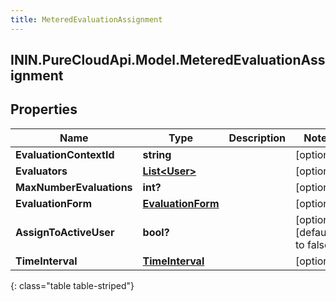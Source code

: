 ```yaml
---
title: MeteredEvaluationAssignment
---
```

## ININ.PureCloudApi.Model.MeteredEvaluationAssignment

## Properties

|Name | Type | Description | Notes|
|------------ | ------------- | ------------- | -------------|
| **EvaluationContextId** | **string** |  | [optional] |
| **Evaluators** | [**List&lt;User&gt;**](User.html) |  | [optional] |
| **MaxNumberEvaluations** | **int?** |  | [optional] |
| **EvaluationForm** | [**EvaluationForm**](EvaluationForm.html) |  | [optional] |
| **AssignToActiveUser** | **bool?** |  | [optional] [default to false]|
| **TimeInterval** | [**TimeInterval**](TimeInterval.html) |  | [optional] |
{: class="table table-striped"}



